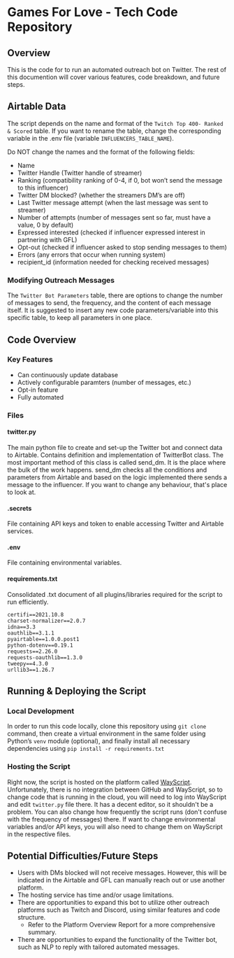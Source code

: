 # Games For Love - Tech Code Repository

## Overview
This is the code for to run an automated outreach bot on Twitter. The rest of this documention will cover various features, code breakdown, and future steps.

## Airtable Data

The script depends on the name and format of the ```Twitch Top 400- Ranked & Scored``` table. If you want to rename the table, change the corresponding variable in the .env file (variable ```INFLUENCERS_TABLE_NAME```).

Do NOT change the names and the format of the following fields:
- Name
- Twitter Handle (Twitter handle of streamer)
- Ranking (compatibility ranking of 0-4, if 0, bot won’t send the message to this influencer) 
- Twitter DM blocked? (whether the streamers DM’s are off)
- Last Twitter message attempt (when the last message was sent to streamer)
- Number of attempts (number of messages sent so far, must have a value, 0 by default)
- Expressed interested (checked if influencer expressed interest in partnering with GFL)
- Opt-out (checked if influencer asked to stop sending messages to them)
- Errors (any errors that occur when running system)
- recipient_id (information needed for checking received messages)


### Modifying Outreach Messages
The ```Twitter Bot Parameters``` table, there are options to change the number of messages to send, the frequency, and the content of each message itself. It is suggested to insert any new code parameters/variable into this specific table, to keep all parameters in one place.

## Code Overview

### Key Features
 - Can continuously update database
 - Actively configurable paramters (number of messages, etc.)
 - Opt-in feature
 - Fully automated

### Files
#### twitter.py
The main python file to create and set-up the Twitter bot and connect data to Airtable. Contains definition and implementation of TwitterBot class. The most important method of this class is called send_dm. It is the place where the bulk of the work happens. send_dm checks all the conditions and parameters from Airtable and based on the logic implemented there sends a message to the influencer. If you want to change any behaviour, that's place to look at.

#### .secrets
File containing API keys and token to enable accessing Twitter and Airtable services.

#### .env
File containing environmental variables.

#### requirements.txt
Consolidated .txt document of all plugins/libraries required for the script to run efficiently.
```
certifi==2021.10.8
charset-normalizer==2.0.7
idna==3.3
oauthlib==3.1.1
pyairtable==1.0.0.post1
python-dotenv==0.19.1
requests==2.26.0
requests-oauthlib==1.3.0
tweepy==4.3.0
urllib3==1.26.7
```

## Running & Deploying the Script

### Local Development
In order to run this code locally, clone this repository using ```git clone``` command, then create a virtual environment in the same folder using Python’s ```venv``` module (optional), and finally install all necessary dependencies using ```pip install -r requirements.txt```

### Hosting the Script
Right now, the script is hosted on the platform called [WayScript](https://wayscript.com). Unfortunately, there is no integration between GitHub and WayScript, so to change code that is running in the cloud, you will need to log into WayScript and edit ```twitter.py``` file there. It has a decent editor, so it shouldn't be a problem. You can also change how frequently the script runs (don't confuse with the frequency of messages) there. If want to change environmental variables and/or API keys, you will also need to change them on WayScript in the respective files.


## Potential Difficulties/Future Steps
 - Users with DMs blocked will not receive messages. However, this will be indicated in the Airtable and GFL can manually reach out or use another platform.
 - The hosting service has time and/or usage limitations.
 - There are opportunities to expand this bot to utilize other outreach platforms such as Twitch and Discord, using similar features and code structure.
    - Refer to the Platform Overview Report for a more comprehensive summary.
 - There are opportunities to expand the functionality of the Twitter bot, such as NLP to reply with tailored automated messages.

